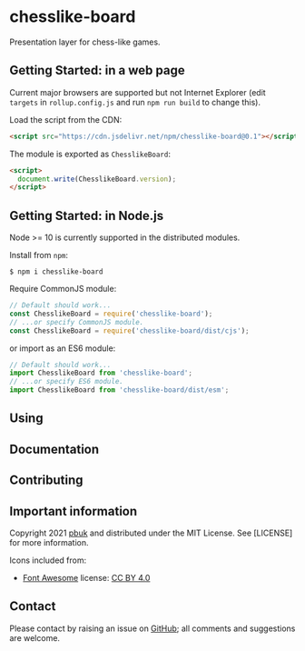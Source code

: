 # chesslike-board

Presentation layer for chess-like games.

## Getting Started: in a web page

Current major browsers are supported but not Internet Explorer (edit `targets`
in `rollup.config.js` and run `npm run build` to change this).

Load the script from the CDN:

```html
<script src="https://cdn.jsdelivr.net/npm/chesslike-board@0.1"></script>
```

The module is exported as `ChesslikeBoard`:

```html
<script>
  document.write(ChesslikeBoard.version);
</script>
```

## Getting Started: in Node.js

Node >= 10 is currently supported in the distributed modules.

Install from `npm`:

```console
$ npm i chesslike-board
```

Require CommonJS module:

```js
// Default should work...
const ChesslikeBoard = require('chesslike-board');
// ...or specify CommonJS module.
const ChesslikeBoard = require('chesslike-board/dist/cjs');
```

or import as an ES6 module:

```js
// Default should work...
import ChesslikeBoard from 'chesslike-board';
// ...or specify ES6 module.
import ChesslikeBoard from 'chesslike-board/dist/esm';
```

## Using

## Documentation

## Contributing

## Important information

Copyright 2021 [pbuk](https://github.com/pbuk-uk/chesslike-board-js)
and distributed under the MIT License. See [LICENSE] for more information.

Icons included from:

- [Font Awesome](https://fontawesome.com/license/free) license:
  [CC BY 4.0](https://creativecommons.org/licenses/by/4.0/)

## Contact

Please contact by raising an issue on
[GitHub](https://github.com/pbuk-uk/chesslike-board-js/issues);
all comments and suggestions are welcome.
